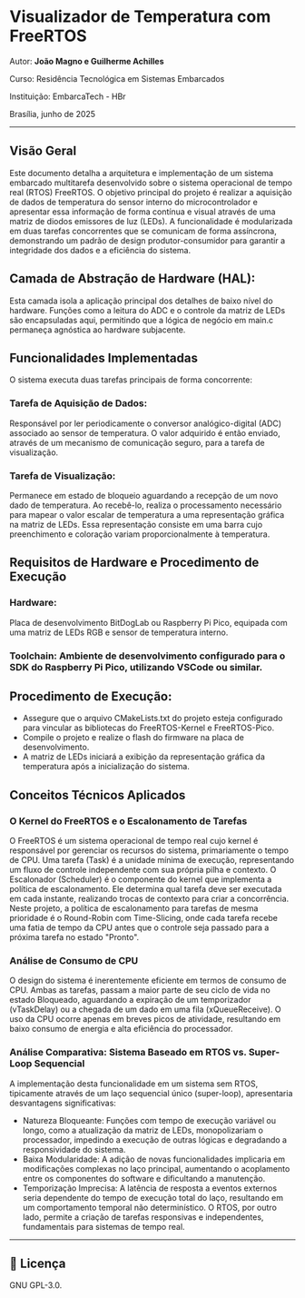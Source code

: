 # Visualizador de Temperatura com FreeRTOS

Autor: **João Magno e Guilherme Achilles**

Curso: Residência Tecnológica em Sistemas Embarcados

Instituição: EmbarcaTech - HBr

Brasília, junho de 2025

---

## Visão Geral
Este documento detalha a arquitetura e implementação de um sistema embarcado multitarefa desenvolvido sobre o sistema operacional de tempo real (RTOS) FreeRTOS. O objetivo principal do projeto é realizar a aquisição de dados de temperatura do sensor interno do microcontrolador e apresentar essa informação de forma contínua e visual através de uma matriz de diodos emissores de luz (LEDs).
A funcionalidade é modularizada em duas tarefas concorrentes que se comunicam de forma assíncrona, demonstrando um padrão de design produtor-consumidor para garantir a integridade dos dados e a eficiência do sistema.

## Camada de Abstração de Hardware (HAL):
Esta camada isola a aplicação principal dos detalhes de baixo nível do hardware. Funções como a leitura do ADC e o controle da matriz de LEDs são encapsuladas aqui, permitindo que a lógica de negócio em main.c permaneça agnóstica ao hardware subjacente.

## Funcionalidades Implementadas
O sistema executa duas tarefas principais de forma concorrente:
 ### Tarefa de Aquisição de Dados: 
 Responsável por ler periodicamente o conversor analógico-digital (ADC) associado ao sensor de temperatura. O valor adquirido é então enviado, através de um mecanismo de comunicação seguro, para a tarefa de visualização.
 ### Tarefa de Visualização: 
 Permanece em estado de bloqueio aguardando a recepção de um novo dado de temperatura. Ao recebê-lo, realiza o processamento necessário para mapear o valor escalar de temperatura a uma representação gráfica na matriz de LEDs. Essa representação consiste em uma barra cujo preenchimento e coloração variam proporcionalmente à temperatura.
## Requisitos de Hardware e Procedimento de Execução
 ### Hardware: 
 Placa de desenvolvimento BitDogLab ou Raspberry Pi Pico, equipada com uma matriz de LEDs RGB e sensor de temperatura interno.
 ### Toolchain: Ambiente de desenvolvimento configurado para o SDK do Raspberry Pi Pico, utilizando VSCode ou similar.
 
 ## Procedimento de Execução:
   * Assegure que o arquivo CMakeLists.txt do projeto esteja configurado para vincular as bibliotecas do FreeRTOS-Kernel e FreeRTOS-Pico.
   * Compile o projeto e realize o flash do firmware na placa de desenvolvimento.
   * A matriz de LEDs iniciará a exibição da representação gráfica da temperatura após a inicialização do sistema.
## Conceitos Técnicos Aplicados
### O Kernel do FreeRTOS e o Escalonamento de Tarefas
O FreeRTOS é um sistema operacional de tempo real cujo kernel é responsável por gerenciar os recursos do sistema, primariamente o tempo de CPU. Uma tarefa (Task) é a unidade mínima de execução, representando um fluxo de controle independente com sua própria pilha e contexto.
O Escalonador (Scheduler) é o componente do kernel que implementa a política de escalonamento. Ele determina qual tarefa deve ser executada em cada instante, realizando trocas de contexto para criar a concorrência. Neste projeto, a política de escalonamento para tarefas de mesma prioridade é o Round-Robin com Time-Slicing, onde cada tarefa recebe uma fatia de tempo da CPU antes que o controle seja passado para a próxima tarefa no estado "Pronto".

### Análise de Consumo de CPU
O design do sistema é inerentemente eficiente em termos de consumo de CPU. Ambas as tarefas, passam a maior parte de seu ciclo de vida no estado Bloqueado, aguardando a expiração de um temporizador (vTaskDelay) ou a chegada de um dado em uma fila (xQueueReceive). O uso da CPU ocorre apenas em breves picos de atividade, resultando em baixo consumo de energia e alta eficiência do processador.
### Análise Comparativa: Sistema Baseado em RTOS vs. Super-Loop Sequencial
A implementação desta funcionalidade em um sistema sem RTOS, tipicamente através de um laço sequencial único (super-loop), apresentaria desvantagens significativas:
 * Natureza Bloqueante: Funções com tempo de execução variável ou longo, como a atualização da matriz de LEDs, monopolizariam o processador, impedindo a execução de outras lógicas e degradando a responsividade do sistema.
 * Baixa Modularidade: A adição de novas funcionalidades implicaria em modificações complexas no laço principal, aumentando o acoplamento entre os componentes do software e dificultando a manutenção.
 * Temporização Imprecisa: A latência de resposta a eventos externos seria dependente do tempo de execução total do laço, resultando em um comportamento temporal não determinístico. O RTOS, por outro lado, permite a criação de tarefas responsivas e independentes, fundamentais para sistemas de tempo real.

---

## 📜 Licença
GNU GPL-3.0.
